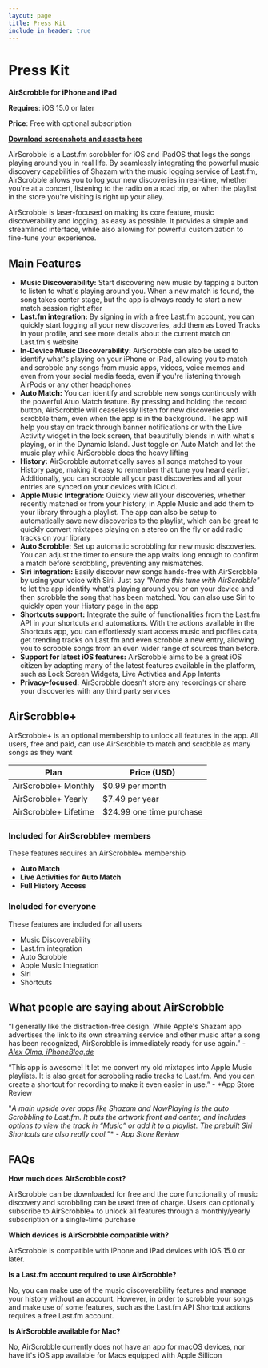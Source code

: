 ```yaml
---
layout: page
title: Press Kit
include_in_header: true
---
```


# Press Kit

**AirScrobble for iPhone and iPad**

**Requires**: iOS 15.0 or later

**Price**: Free with optional subscription

[**Download screenshots and assets here**](../assets/presskit/AirScrobble%20Press%20Kit.zip)

AirScrobble is a Last.fm scrobbler for iOS and iPadOS that logs the songs playing around you in real life. By seamlessly integrating the powerful music discovery capabilities of Shazam with the music logging service of Last.fm, AirScrobble allows you to log your new discoveries in real-time, whether you're at a concert, listening to the radio on a road trip, or when the playlist in the store you're visiting is right up your alley.

AirScrobble is laser-focused on making its core feature, music discoverability and logging, as easy as possible. It provides a simple and streamlined interface, while also allowing for powerful customization to fine-tune your experience.

## Main Features

- **Music Discoverability:** Start discovering new music by tapping a button to listen to what's playing around you. When a new match is found, the song takes center stage, but the app is always ready to start a new match session right after
- **Last.fm integration:** By signing in with a free Last.fm account, you can quickly start logging all your new discoveries, add them as Loved Tracks in your profile, and see more details about the current match on Last.fm's website
- **In-Device Music Discoverability:** AirScrobble can also be used to identify what's playing on your iPhone or iPad, allowing you to match and scrobble any songs from music apps, videos, voice memos and even from your social media feeds, even if you're listening through AirPods or any other headphones
- **Auto Match:** You can identify and scrobble new songs continously with the powerful Atuo Match feature. By pressing and holding the record button, AirScrobble will ceaselessly listen for new discoveries and scrobble them, even when the app is in the background. The app  will help you stay on track through banner notifications or with the Live Activity widget in the lock screen, that beautifully blends in with what's playing, or in the Dynamic Island. Just toggle on Auto Match and let the music play while AirScrobble does the heavy lifting
- **History:** AirScrobble automatically saves all songs matched to your History page, making it easy to remember that tune you heard earlier. Additionally, you can scrobble all your past discoveries and all your entries are synced on your devices with iCloud.
- **Apple Music Integration:** Quickly view all your discoveries, whether recently matched or from your history, in Apple Music and add them to your library through a playlist. The app can also be setup to automatically save new discoveries to the playlist, which can be great to quickly convert mixtapes playing on a stereo on the fly or add radio tracks on your library
- **Auto Scrobble:** Set up automatic scrobbling for new music discoveries. You can adjust the timer to ensure the app waits long enough to confirm a match before scrobbling, preventing any mismatches.
- **Siri integration:** Easily discover new songs hands-free with AirScrobble by using your voice with Siri. Just say *"Name this tune with AirScrobble"* to let the app identify what's playing around you or on your device and then scrobble the song that has been matched. You can also use Siri to quickly open your History page in the app
- **Shortcuts support:** Integrate the suite of functionalities from the Last.fm API in your shortcuts and automations. With the actions available in the Shortcuts app, you can effortlessly start access music and profiles data, get trending tracks on Last.fm and even scrobble a new entry, allowing you to scrobble songs from an even wider range of sources than before.
- **Support for latest iOS features:** AirScrobble aims to be a great iOS citizen by adapting many of the latest features available in the platform, such as Lock Screen Widgets, Live Activties and App Intents
- **Privacy-focused:** AirScrobble doesn't store any recordings or share your discoveries with any third party services

## AirScrobble+

AirScrobble+ is an optional membership to unlock all features in the app. All users, free and paid, can use AirScrobble to match and scrobble as many songs as they want

| Plan | Price (USD) |
| --- | --- |
| AirScrobble+ Monthly | $0.99 per month |
| AirScrobble+ Yearly | $7.49 per year |
| AirScrobble+ Lifetime | $24.99 one time purchase |

### Included for AirScrobble+ members

These features requires an AirScrobble+ membership

- **Auto Match**
- **Live Activities for Auto Match**
- **Full History Access**

### Included for everyone

These features are included for all users

- Music Discoverability
- Last.fm integration
- Auto Scrobble
- Apple Music Integration
- Siri
- Shortcuts

## What people are saying about AirScrobble

“I generally like the distraction-free design. While Apple's Shazam app advertises the link to its own streaming service and other music after a song has been recognized, AirScrobble is immediately ready for use again.” - [*Alex Olma, iPhoneBlog.de*](https://www.iphoneblog.de/2023/02/27/airscrobble-die-freihandige-musikerkennung/)

“This app is awesome! It let me convert my old mixtapes into Apple Music playlists. It is also great for scrobbling radio tracks to Last.fm. And you can create a shortcut for recording to make it even easier in use.” - *App Store Review

"*A main upside over apps like Shazam and NowPlaying is the auto Scrobbling to Last.fm. It puts the artwork front and center, and includes options to view the track in “Music” or add it to a playlist. The prebuilt Siri Shortcuts are also really cool.*”* - *App Store Review*

## FAQs

**How much does AirScrobble cost?**

AirScrobble can be downloaded for free and the core functionality of music discovery and scrobbling can be used free of charge. Users can optionally subscribe to AirScrobble+ to unlock all features through a monthly/yearly subscription or a single-time purchase

**Which devices is AirScrobble compatible with?**

AirScrobble is compatible with iPhone and iPad devices with iOS 15.0 or later.

**Is a Last.fm account required to use AirScrobble?**

No, you can make use of the music discoverability features and manage your history without an account. However, in order to scrobble your songs and make use of some features, such as the Last.fm API Shortcut actions requires a free Last.fm account.

**Is AirScrobble available for Mac?**

No, AirScrobble currently does not have an app for macOS devices, nor have it's iOS app available for Macs equipped with Apple Sillicon
